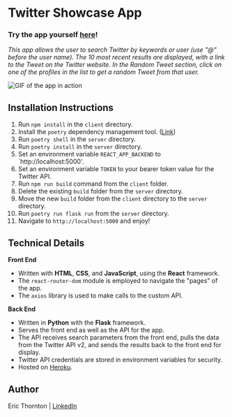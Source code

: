# Twitter Showcase App

### Try the app yourself [here](https://et-twitter-app.herokuapp.com/)!

_This app allows the user to search Twitter by keywords or user (use "@" before the user name). The 10 most recent results are displayed, with a link to the Tweet on the Twitter website. In the Random Tweet section, click on one of the profiles in the list to get a random Tweet from that user._

![GIF of the app in action](/client/src/assets/twitter-app.gif)

## Installation Instructions

1. Run `npm install` in the `client` directory.
1. Install the `poetry` dependency management tool. ([Link](https://python-poetry.org/docs/#installation))
1. Run `poetry shell` in the `server` directory.
1. Run `poetry install` in the `server` directory.
1. Set an environment variable `REACT_APP_BACKEND` to `http://localhost:5000'.
1. Set an environment variable `TOKEN` to your bearer token value for the Twitter API.
1. Run `npm run build` command from the `client` folder.
1. Delete the existing `build` folder from the `server` directory.
1. Move the new `build` folder from the `client` directory to the `server` directory.
1. Run `poetry run flask run` from the `server` directory.
1. Navigate to `http://localhost:5000` and enjoy!

## Technical Details

**Front End**

- Written with **HTML**, **CSS**, and **JavaScript**, using the **React** framework.
- The `react-router-dom` module is employed to navigate the "pages" of the app.
- The `axios` library is used to make calls to the custom API.

**Back End**

- Written in **Python** with the **Flask** framework.
- Serves the front end as well as the API for the app.
- The API receives search parameters from the front end, pulls the data from the Twitter API v2, and sends the results back to the front end for display.
- Twitter API credentials are stored in environment variables for security.
- Hosted on [Heroku](https://www.heroku.com).

## Author

Eric Thornton | [LinkedIn](https://www.linkedin.com/in/ethornton/)
